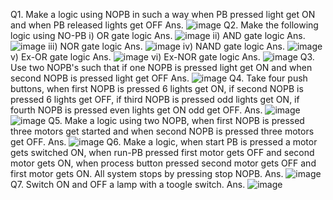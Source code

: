 Q1. Make a logic using NOPB in such a way when PB pressed light get ON and when PB released lights get OFF
Ans. ![image](https://user-images.githubusercontent.com/75440724/120632460-9df9fd00-c486-11eb-8b96-bdabd779505c.png)
Q2. Make the following logic using NO-PB
i) OR gate logic
Ans. ![image](https://user-images.githubusercontent.com/75440724/120633139-6a6ba280-c487-11eb-9496-03a939720867.png)
ii) AND gate logic
Ans. ![image](https://user-images.githubusercontent.com/75440724/120633403-ba4a6980-c487-11eb-9fc6-60d5173e09ef.png)
iii) NOR gate logic
Ans. ![image](https://user-images.githubusercontent.com/75440724/120634428-dd294d80-c488-11eb-9256-2d3b966f0431.png)
iv) NAND gate logic
Ans. ![image](https://user-images.githubusercontent.com/75440724/120635233-db13be80-c489-11eb-813c-063f516a64a4.png)
v) Ex-OR gate logic
Ans. ![image](https://user-images.githubusercontent.com/75440724/120635628-51182580-c48a-11eb-82d9-e2d95ff373a9.png)
vi) Ex-NOR gate logic
Ans. ![image](https://user-images.githubusercontent.com/75440724/120636167-ef0bf000-c48a-11eb-8431-f02bc6c78134.png)
Q3. Use two NOPB's such that if one NOPB is pressed light get ON and when second NOPB is pressed light get OFF
Ans. ![image](https://user-images.githubusercontent.com/75440724/120644082-90e40a80-c494-11eb-9c75-695cf184c0b6.png)
Q4. Take four push buttons, when first NOPB is pressed 6 lights get ON, if second NOPB is pressed 6 lights get OFF, if third NOPB is pressed odd lights get ON, if fourth NOPB is pressed even lights get ON odd get OFF.
Ans. ![image](https://user-images.githubusercontent.com/75440724/120647059-d0602600-c497-11eb-94a5-df7c9b345580.png)
![image](https://user-images.githubusercontent.com/75440724/120647209-f685c600-c497-11eb-8225-95fdd3dc9730.png)
Q5. Make a logic using two NOPB, when first NOPB is pressed three motors get started and when second NOPB is pressed three motors get OFF.
Ans. ![image](https://user-images.githubusercontent.com/75440724/120648159-f1754680-c498-11eb-8b44-d00c0ffe400e.png)
Q6. Make a logic, when start PB is pressed a motor gets switched ON, when run-PB pressed first motor gets OFF and second motor gets ON, when process button pressed second motor gets OFF and first motor gets ON. All system stops by pressing stop NOPB.
Ans. ![image](https://user-images.githubusercontent.com/75440724/120649402-567d6c00-c49a-11eb-8001-c82c9cebc01f.png)
Q7. Switch ON and OFF a lamp with a toogle switch.
Ans. ![image](https://user-images.githubusercontent.com/75440724/120649725-b542e580-c49a-11eb-96c0-856b04163e6e.png)
